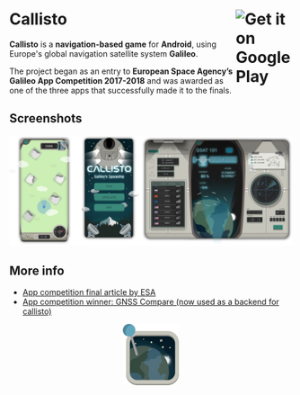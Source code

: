 <h1> Callisto <a href='https://play.google.com/store/apps/details?id=com.chocolateam.galileogame&hl=en&pcampaignid=MKT-Other-global-all-co-prtnr-py-PartBadge-Mar2515-1'><img alt='Get it on Google Play' src='https://play.google.com/intl/en_us/badges/images/generic/en_badge_web_generic.png' width='20%' align='right'/></a> </h1>

**Callisto** is a **navigation-based game** for **Android**, using Europe's global navigation satellite system **Galileo**.

The project began as an entry to **European Space Agency’s Galileo App Competition 2017-2018** and was awarded as one of the three apps that successfully made it to the finals.

## Screenshots

![screenshots](doc/screenshots.png)

## More info

- [App competition final article by ESA](http://www.esa.int/Our_Activities/Navigation/ESA_trainees_compete_in_inaugural_Galileo_app_contest)
- [App competition winner: GNSS Compare (now used as a backend for callisto)](https://play.google.com/store/apps/details?id=com.galfins.gnss_compare)



<p align='center'><img src="doc/callisto_icon.png" width="100px"></p>

